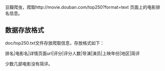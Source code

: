 豆瓣爬虫，爬取http://movie.douban.com/top250?format=text 页面上的电影排名信息。

## 数据存放格式

doc/top250.txt文件存放爬取信息，存放格式如下：

排名|电影名|详情页面url|评分|评分人数|导演|演员|上映年份|地区|简评

少数几部电影没有简评。
